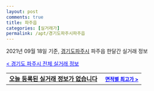 ```yaml
---
layout: post
comments: true
title: 파주읍
categories: [실거래가]
permalink: /apt/경기도파주시파주읍
---
```


2021년 09월 18일 기준, <a href="/apt/경기도파주시">경기도파주시</a> 파주읍 한달간 실거래 정보

<a style="color: blue;" href="/apt/경기도파주시">< 경기도 파주시 전체 실거래 정보</a>
<!---- start ---->
<table>
  <tr>
    <td colspan="4" style="font-weight: bold;"><a href="/apt/경기도파주시파주읍{name_without_space}">오늘 등록된 실거래 정보가 없습니다</a> &nbsp;&nbsp;&nbsp; <a style="color: blue; font-size: smaller;" href="/apt/경기도파주시파주읍{name_without_space}">면적별 최고가 ></a></td>
  </tr>
    
</table>
<!---- end ---->
    